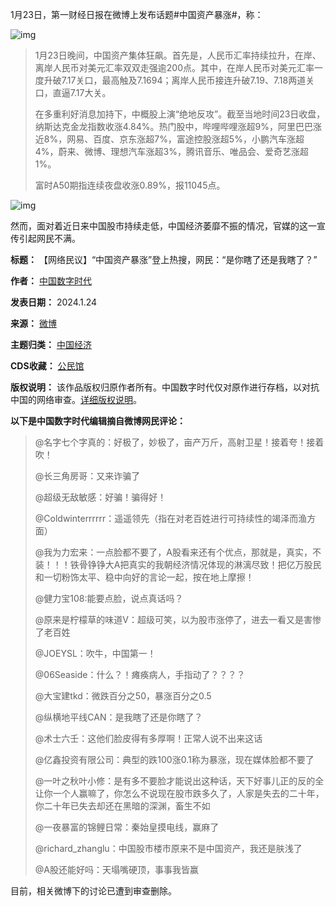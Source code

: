 
1月23日，第一财经日报在微博上发布话题#中国资产暴涨#，称：


![img](https://chinadigitaltimes.net/chinese/files/2024/01/截屏2024-01-24-下午9.58.04.png)



> 
> 1月23日晚间，中国资产集体狂飙。首先是，人民币汇率持续拉升，在岸、离岸人民币对美元汇率双双走强逾200点。其中，在岸人民币对美元汇率一度升破7.17关口，最高触及7.1694；离岸人民币接连升破7.19、7.18两道关口，直逼7.17大关。
> 
> 
> 在多重利好消息加持下，中概股上演“绝地反攻”。截至当地时间23日收盘，纳斯达克金龙指数收涨4.84%。热门股中，哔哩哔哩涨超9%，阿里巴巴涨近8%，网易、百度、京东涨超7%，富途控股涨超5%，小鹏汽车涨超4%，蔚来、微博、理想汽车涨超3%，腾讯音乐、唯品会、爱奇艺涨超1%。
> 
> 
> 富时A50期指连续夜盘收涨0.89%，报11045点。
> 
> 
> 


![img](https://chinadigitaltimes.net/chinese/files/2024/01/IMG_5009.jpg)


然而，面对着近日来中国股市持续走低，中国经济萎靡不振的情况，官媒的这一宣传引起网民不满。




**标题：** 【网络民议】“中国资产暴涨”登上热搜，网民：“是你瞎了还是我瞎了？”  

**作者：** [中国数字时代](https://chinadigitaltimes.net/space/中国数字时代)  

**发表日期：** 2024.1.24  

**来源：** [微博](https://chinadigitaltimes.net/space/微博)  

**主题归类：** [中国经济](https://chinadigitaltimes.net/space/中国经济)  

**CDS收藏：** [公民馆](https://chinadigitaltimes.net/space/%E5%85%AC%E6%B0%91%E9%A6%86)  

**版权说明：** 该作品版权归原作者所有。中国数字时代仅对原作进行存档，以对抗中国的网络审查。[详细版权说明](https://chinadigitaltimes.net/chinese/copyright)。


**以下是中国数字时代编辑摘自微博网民评论：** 



> 
> @名字七个字真的：好极了，妙极了，亩产万斤，高射卫星！接着夸！接着吹！
> 
> 
> @长三角房哥：又来诈骗了
> 
> 
> @超级无敌敏感：好骗！骗得好！
> 
> 
> @Coldwinterrrrrr：遥遥领先（指在对老百姓进行可持续性的竭泽而渔方面）
> 
> 
> @我为力宏来：一点脸都不要了，A股看来还有个优点，那就是，真实，不装！！！铁骨铮铮大A把真实的我朝经济情况体现的淋漓尽致！把亿万股民和一切粉饰太平、稳中向好的言论一起，按在地上摩擦！
> 
> 
> @健力宝108:能要点脸，说点真话吗？
> 
> 
> @原来是柠檬草的味道V：超级可笑，以为股市涨停了，进去一看又是害惨了老百姓
> 
> 
> @JOEYSL：吹牛，中国第一！
> 
> 
> @06Seaside：什么？！瘫痪病人，手指动了？？？？
> 
> 
> @大宝建tkd：微跌百分之50，暴涨百分之0.5
> 
> 
> @纵横地平线CAN：是我瞎了还是你瞎了？
> 
> 
> @术士六壬：这他们脸皮得有多厚啊！正常人说不出来这话
> 
> 
> @亿鑫投资有限公司：典型的跌100涨0.1称为暴涨，现在媒体脸都不要了
> 
> 
> @一叶之秋叶小修：是有多不要脸才能说出这种话，天下好事儿正的反的全让你一个人赢嘛了，你怎么不说现在股市跌多久了，人家是失去的二十年，你二十年已失去却还在黑暗的深渊，畜生不如
> 
> 
> @一夜暴富的锦鲤日常：秦始皇摸电线，赢麻了
> 
> 
> @richard\_zhanglu：中国股市楼市原来不是中国资产，我还是肤浅了
> 
> 
> @A股还能好吗：天塌嘴硬顶，事事我皆赢
> 
> 
> 


目前，相关微博下的讨论已遭到审查删除。

